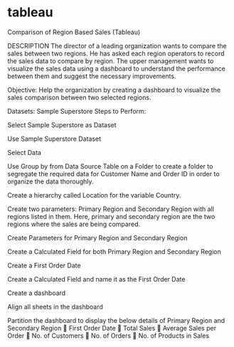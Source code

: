 # tableau
Comparison of Region Based Sales (Tableau)

DESCRIPTION The director of a leading organization wants to compare the sales between two regions. He has asked each region operators to record the sales data to compare by region. The upper management wants to visualize the sales data using a dashboard to understand the performance between them and suggest the necessary improvements.

Objective: Help the organization by creating a dashboard to visualize the sales comparison between two selected regions.

Datasets: Sample Superstore
Steps to Perform:

Select Sample Superstore as Dataset

Use Sample Superstore Dataset

Select Data

Use Group by from Data Source Table on a Folder to create a folder to segregate the required data for Customer Name and Order ID in order to organize the data thoroughly.

Create a hierarchy called Location for the variable Country.

Create two parameters: Primary Region and Secondary Region with all regions listed in them. Here, primary and secondary region are the two regions where the sales are being compared.

Create Parameters for Primary Region and Secondary Region

Create a Calculated Field for both Primary Region and Secondary Region

Create a First Order Date

Create a Calculated Field and name it as the First Order Date

Create a dashboard

Align all sheets in the dashboard

Partition the dashboard to display the below details of Primary Region and Secondary Region  First Order Date  Total Sales  Average Sales per Order  No. of Customers  No. of Orders  No. of Products in Sales
